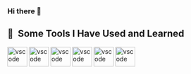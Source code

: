 ### Hi there 👋

<h2> 🚀 &nbsp;Some Tools I Have Used and Learned</h2>
<p align="left">
  <img src="https://cdn.jsdelivr.net/gh/devicons/devicon/icons/vscode/vscode-original.svg" alt="vscode" width="45" height="45"/>
  <img src="https://cdn.jsdelivr.net/gh/devicons/devicon/icons/vscode/html-original.svg" alt="vscode" width="45" height="45"/>
  <img src="https://cdn.jsdelivr.net/gh/devicons/devicon/icons/vscode/css-original.svg" alt="vscode" width="45" height="45"/>
  <img src="https://cdn.jsdelivr.net/gh/devicons/devicon/icons/vscode/js-original.svg" alt="vscode" width="45" height="45"/>
  <img src="https://cdn.jsdelivr.net/gh/devicons/devicon/icons/vscode/react-original.svg" alt="vscode" width="45" height="45"/>
  <img src="https://cdn.jsdelivr.net/gh/devicons/devicon/icons/vscode/sass-original.svg" alt="vscode" width="45" height="45"/>
</p>

